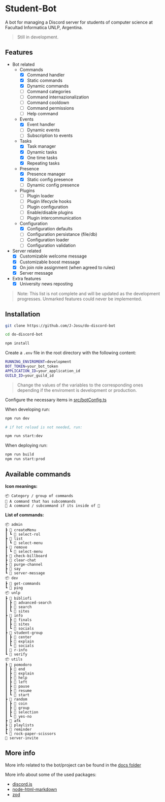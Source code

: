 # Student-Bot

A bot for managing a Discord server for students of computer science at Facultad Informatica UNLP, Argentina.

> Still in development.


## Features

- Bot related
  - Commands
    - [X] Command handler
    - [X] Static commands
    - [X] Dynamic commands
    - [ ] Command categories
    - [ ] Command internazionalization
    - [ ] Command cooldown
    - [ ] Command permissions
    - [ ] Help command
  - Events
    - [X] Event handler
    - [ ] Dynamic events
    - [ ] Subscription to events
  - Tasks
    - [X] Task manager
    - [X] Dynamic tasks
    - [X] One time tasks
    - [X] Repeating tasks
  - Presence
    - [X] Presence manager
    - [X] Static config presence
    - [ ] Dynamic config presence
  - Plugins
    - [ ] Plugin loader
    - [ ] Plugin lifecycle hooks
    - [ ] Plugin configuration
    - [ ] Enable/disable plugins
    - [ ] Plugin intercommunication
  - Configuration
    - [X] Configuration defaults
    - [ ] Configuration persistance (file/db)
    - [ ] Configuration loader
    - [ ] Configuration validation

- Server related
  - [X] Customizable welcome message
  - [X] Customizable boost message
  - [X] On join role assignment (when agreed to rules)
  - [X] Server message

- Extra features
  - [X] University news reposting

> Note: This list is not complete and will be updated as the development progresses. Unmarked features could never be implemented.


## Installation

```bash
git clone https://github.com/J-Josu/do-discord-bot

cd do-discord-bot

npm install
```

Create a `.env` file in the root directory with the following content:

```bash
RUNNING_ENVIROMENT=development
BOT_TOKEN=your_bot_token
APPLICATION_ID=your_application_id
GUILD_ID=your_guild_id
```

> Change the values of the variables to the corresponding ones depending if the enviroment is development or production.

Configure the necessary items in [src/botConfig.ts](./src/botConfig.ts)

When developing run:

```bash
npm run dev

# if hot reload is not needed, run:

npm run start:dev
```

When deploying run:

```bash
npm run build
npm run start:prod
```

## Available commands

**Icon meanings:**
```text
📦 Category / group of commands
📁 A command that has subcommands
📄 A command / subcommand if its inside of 📁
```

**List of commands:**
```text
📦 admin
┣ 📁 createMenu
┃ ┗ 📄 select-rol
┣ 📁 list
┃ ┗ 📄 select-menu
┣ 📁 remove
┃ ┗ 📄 select-menu
┣ 📄 check-billboard
┣ 📄 clear-chat
┣ 📄 purge-channel
┣ 📄 say
┗ 📄 server-message
📦 dev
┣ 📄 get-commands
┗ 📄 ping
📦 unlp
┣ 📁 bibliofi
┃ ┣ 📄 advanced-search
┃ ┣ 📄 search
┃ ┗ 📄 sites
┣ 📁 info
┃ ┣ 📄 finals
┃ ┣ 📄 sites
┃ ┗ 📄 socials
┣ 📁 student-group
┃ ┣ 📄 center
┃ ┣ 📄 explain
┃ ┗ 📄 socials
┃ 📄 r-info
┗ 📄 verify
📦 utils
┣ 📁 pomodoro
┃ ┣ 📄 end
┃ ┣ 📄 explain
┃ ┣ 📄 help
┃ ┣ 📄 left
┃ ┣ 📄 pause
┃ ┣ 📄 resume
┃ ┗ 📄 start
┣ 📁 random
┃ ┣ 📄 coin
┃ ┣ 📄 group
┃ ┣ 📄 selection
┃ ┗ 📄 yes-no
┣ 📄 afk
┣ 📄 playlists
┣ 📄 reminder
┗ 📄 rock-paper-scissors
📄 server-invite
```

## More info

More info related to the bot/project can be found in the [docs folder](./docs/)

More info about some of the used packages:
- [discord.js](https://discord.js.org/#/)
- [node-html-markdown](https://github.com/crosstype/node-html-markdown)
- [zod](https://zod.dev/)
